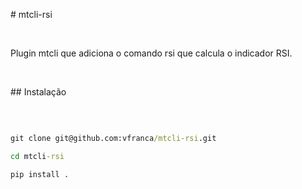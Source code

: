 \# mtcli-rsi

&nbsp; 

Plugin mtcli que adiciona o comando rsi que calcula o indicador RSI.

&nbsp; 

\## Instalação

&nbsp; 

```cmd

git clone git@github.com:vfranca/mtcli-rsi.git

cd mtcli-rsi

pip install .

```



